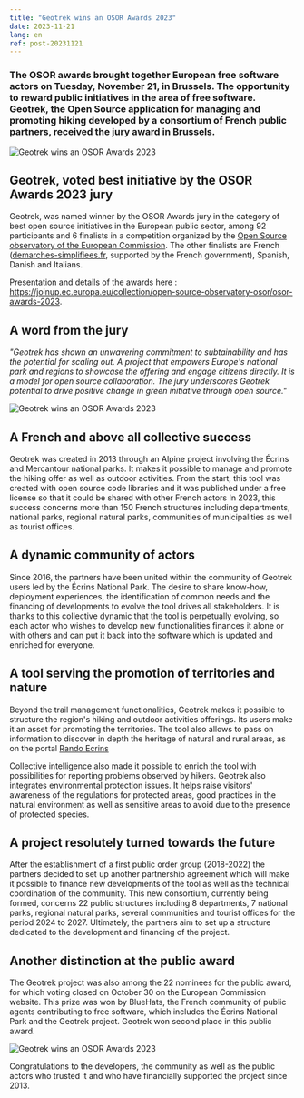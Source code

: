 ```yaml
---
title: "Geotrek wins an OSOR Awards 2023"
date: 2023-11-21
lang: en
ref: post-20231121
---
```


<h3>
  The OSOR awards brought together European free software actors on Tuesday, November 21, in Brussels.
  The opportunity to reward public initiatives in the area of ​​free software.
  Geotrek, the Open Source application for managing and promoting hiking developed by a consortium of French public partners, received the jury award in Brussels.
</h3>
<p>
  <img alt="Geotrek wins an OSOR Awards 2023" src="https://geotrek.ecrins-parcnational.fr/images/OSOR-Awards-Geotrek-2023.jpg" title="OSOR Awards 2023"/>
</p>
<h2>Geotrek, voted best initiative by the OSOR Awards 2023 jury</h2>
<p>
  Geotrek, was named winner by the OSOR Awards jury in the category of best open source initiatives in the European public sector, among 92 participants and 6 finalists in a competition organized by the <a href="https://joinup. ec.europa.eu/collection/open-source-observatory-osor" target="_blank">Open Source observatory of the European Commission</a>.
  The other finalists are French (<a href="https://www.demarches-simplifiees.fr/" target="_blank">demarches-simplifiees.fr</a>, supported by the French government), Spanish, Danish and Italians.
</p>

<!--more-->

<p>
  Presentation and details of the awards here : <a href="https://joinup.ec.europa.eu/collection/open-source-observatory-osor/osor-awards-2023" target="_blank">https://joinup.ec.europa.eu/collection/open-source-observatory-osor/osor-awards-2023</a>.
</p>
<h2>A word from the jury</h2>
<p>
  <i>
    "Geotrek has shown an unwavering commitment to subtainability and has the potential for scaling out.
    A project that empowers Europe's national park and regions to showcase the offering and engage citizens directly.
    It is a model for open source collaboration.
    The jury underscores Geotrek potential to drive positive change in green initiative through open source."
  </i>
</p>
<p>
  <img alt="Geotrek wins an OSOR Awards 2023" src="https://www.ecrins-parcnational.fr/sites/ecrins-parcnational.com/files/styles/colorbox/public/article/23186/body/fenakswaaycspt.jpeg" title="OSOR Awards 2023"/>
</p>

<h2>A French and above all collective success</h2>
<p>
  Geotrek was created in 2013 through an Alpine project involving the Écrins and Mercantour national parks.
  It makes it possible to manage and promote the hiking offer as well as outdoor activities.
  From the start, this tool was created with open source code libraries and it was published under a free license so that it could be shared with other French actors
  In 2023, this success concerns more than 150 French structures including departments, national parks, regional natural parks, communities of municipalities as well as tourist offices.
</p>
<h2>A dynamic community of actors</h2>
<p>
  Since 2016, the partners have been united within the community of Geotrek users led by the Écrins National Park.
  The desire to share know-how, deployment experiences, the identification of common needs and the financing of developments to evolve the tool drives all stakeholders.
  It is thanks to this collective dynamic that the tool is perpetually evolving, so each actor who wishes to develop new functionalities finances it alone or with others and can put it back into the software which is updated and enriched for everyone.
</p>
<h2>A tool serving the promotion of territories and nature</h2>
<p>
  Beyond the trail management functionalities, Geotrek makes it possible to structure the region's hiking and outdoor activities offerings.
  Its users make it an asset for promoting the territories.
  The tool also allows to pass on information to discover in depth the heritage of natural and rural areas, as on the portal <a href="https://rando.ecrins-parcnational.fr" target="_blank">Rando Ecrins</a>
</p>
<p>
  Collective intelligence also made it possible to enrich the tool with possibilities for reporting problems observed by hikers.
  Geotrek also integrates environmental protection issues.
  It helps raise visitors' awareness of the regulations for protected areas, good practices in the natural environment as well as sensitive areas to avoid due to the presence of protected species.
</p>
<h2>A project resolutely turned towards the future</h2>
<p>
  After the establishment of a first public order group (2018-2022) the partners decided to set up another partnership agreement which will make it possible to finance new developments of the tool as well as the technical coordination of the community.
  This new consortium, currently being formed, concerns 22 public structures including 8 departments, 7 national parks, regional natural parks, several communities and tourist offices for the period 2024 to 2027.
  Ultimately, the partners aim to set up a structure dedicated to the development and financing of the project.
</p>
<h2>Another distinction at the public award</h2>
<p>
  The Geotrek project was also among the 22 nominees for the public award, for which voting closed on October 30 on the European Commission website.
  This prize was won by BlueHats, the French community of public agents contributing to free software, which includes the Écrins National Park and the Geotrek project.
  Geotrek won second place in this public award.
</p>
<p>
  <img alt="Geotrek wins an OSOR Awards 2023" src="https://www.ecrins-parcnational.fr/sites/ecrins-parcnational.com/files/styles/colorbox/public/article/23186/body/fermlaxuaalhzn.jpeg" title="OSOR Awards 2023"/>
</p>
<p>
  Congratulations to the developers, the community as well as the public actors who trusted it and who have financially supported the project since 2013.
</p>  
